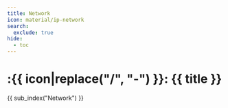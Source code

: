 ```yaml
---
title: Network
icon: material/ip-network
search:
  exclude: true
hide:
  - toc
---
```


# :{{ icon|replace("/", "-") }}: {{ title }}

{{ sub_index("Network") }}
